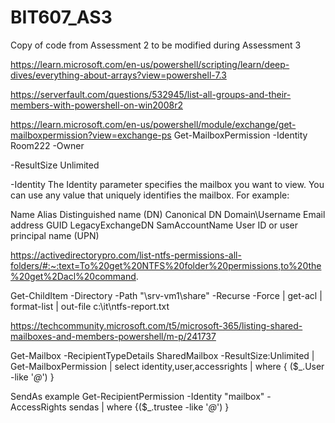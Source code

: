 # BIT607_AS3
Copy of code from Assessment 2 to be modified during Assessment 3

https://learn.microsoft.com/en-us/powershell/scripting/learn/deep-dives/everything-about-arrays?view=powershell-7.3

https://serverfault.com/questions/532945/list-all-groups-and-their-members-with-powershell-on-win2008r2

https://learn.microsoft.com/en-us/powershell/module/exchange/get-mailboxpermission?view=exchange-ps
Get-MailboxPermission -Identity Room222 -Owner

-ResultSize Unlimited

-Identity
The Identity parameter specifies the mailbox you want to view. You can use any value that uniquely identifies the mailbox. For example:

Name
Alias
Distinguished name (DN)
Canonical DN
Domain\Username
Email address
GUID
LegacyExchangeDN
SamAccountName
User ID or user principal name (UPN)

https://activedirectorypro.com/list-ntfs-permissions-all-folders/#:~:text=To%20get%20NTFS%20folder%20permissions,to%20the%20get%2Dacl%20command.

Get-ChildItem -Directory -Path "\\srv-vm1\share" -Recurse -Force | get-acl | format-list | out-file c:\it\ntfs-report.txt


https://techcommunity.microsoft.com/t5/microsoft-365/listing-shared-mailboxes-and-members-powershell/m-p/241737

Get-Mailbox -RecipientTypeDetails SharedMailbox -ResultSize:Unlimited | Get-MailboxPermission | select identity,user,accessrights  | where { ($_.User -like '*@*')   }

SendAs example
Get-RecipientPermission -Identity "mailbox" -AccessRights sendas | where {($_.trustee -like '*@*') }
